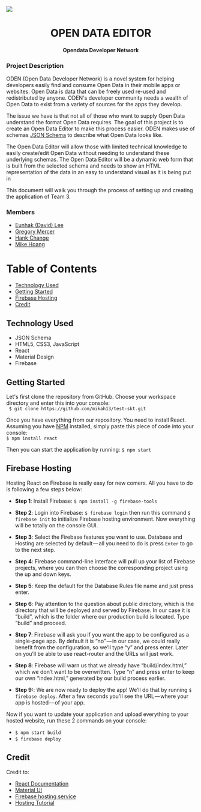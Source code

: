 <p align="center" ><a href="https://skytech-8ce24.firebaseapp.com/" target="_blank"><img style="display: block; margin: auto;" src="https://avatars1.githubusercontent.com/u/37063945?s=200&v=4" /></a></p>
<h1 align="center">OPEN DATA EDITOR</h1>
<h4 align="center">Opendata Developer Network</h4>

### Project Description
ODEN (Open Data Developer Network) is a novel system for helping developers easily find and consume Open Data in their mobile apps or websites. Open Data is data that can be freely used  re-used and redistributed by anyone.  ODEN's developer community needs a wealth of Open Data to exist from a variety of sources for the apps they develop.

The issue we have is that not all of those who want to supply Open Data understand the format Open Data requires. The goal of this project is to create an Open Data Editor to make this process easier. ODEN makes use of schemas <a href="http://json-schema.org/">JSON Schema</a> to describe what Open Data looks like.

The Open Data Editor will allow those with limited technical knowledge to easily create/edit Open Data without needing to understand these underlying schemas.  The Open Data Editor will be a dynamic web form that is built from the selected schema and needs to show an HTML representation of the data in an easy to understand visual as it is being put in

This document will walk you through the process of setting up and creating the application of Team 3.

### Members
* <a href="https://github.com/apollo78124">Eunhak (David) Lee</a>
* <a href="https://github.com/Greg-Mercer">Gregory Mercer</a>
* <a href="https://github.com/hawawa">Hank Change</a>
* <a href="https://github.com/mikah13">Mike Hoang</a>

# Table of Contents
* [Technology Used](#technology-used)
* [Getting Started](#getting-started)
* [Firebase Hosting](#connect-mysql-and-php)
* [Credit](#credit)


## Technology Used
* JSON Schema
* HTML5, CSS3, JavaScript
* React
* Material Design
* Firebase


## Getting Started
Let's first clone the repository from GitHub. Choose your workspace directory and enter this into your console:
<br />
``` $ git clone https://github.com/mikah13/test-skt.git```

Once you have everything from our repository. You need to install React. Assuming you have <a href="https://www.npmjs.com/"> NPM</a> installed, simply paste this piece of code into your console:
<br />
```$ npm install react ```

Then you can start the application by running:
```$ npm start```

## Firebase Hosting
Hosting React on Firebase is really easy for new comers. All you have to do is following a few steps below:
* <b>Step 1</b>: Install Firebase: ```$ npm install -g firebase-tools```

* <b>Step 2</b>: Login into Firebase: ```$ firebase login``` then run this command ```$ firebase init``` to initialize Firebase hosting environment. Now everything will be totally on the console GUI.

* <b>Step 3</b>: Select the Firebase features you want to use. Database and Hosting are selected by default — all you need to do is press ```Enter``` to go to the next step.

* <b>Step 4</b>: Firebase command-line interface will pull up your list of Firebase projects, where you can then choose the corresponding project using the up and down keys.

* <b>Step 5</b>: Keep the default for the Database Rules file name and just press enter.

* <b>Step 6</b>: Pay attention to the question about public directory, which is the directory that will be deployed and served by Firebase. In our case it is “build”, which is the folder where our production build is located. Type “build” and proceed.

* <b>Step 7</b>: Firebase will ask you if you want the app to be configured as a single-page app. By default it is “no” — in our case, we could really benefit from the configuration, so we’ll type “y” and press enter. Later on you’ll be able to use react-router and the URLs will just work.

* <b>Step 8</b>: Firebase will warn us that we already have “build/index.html,” which we don’t want to be overwritten. Type “n” and press enter to keep our own “index.html,” generated by our build process earlier.

* <b>Step 9:</b>: We are now ready to deploy the app! We’ll do that by running ```$ firebase deploy```. After a few seconds you'll see the URL — where your app is hosted — of your app.

Now if you want to update your application and upload everything to your hosted website, run these 2 commands on your console:
* ```$ npm start build```
* ```$ firebase deploy```
<!-- ## Deploy on Azure
<a href="https://blogs.msdn.microsoft.com/appserviceteam/2016/08/18/announcing-mysql-in-app-preview-for-web-apps/#mysqlconnect"> HERE </a> -->

<!-- ## Fetch Recipe API

## Social Login APIs-->

## Credit
Credit to:
* <a href="https://reactjs.org/">React Documentation</a>
* <a href="https://material-ui.com">Material UI</a>
* <a href="https://firebase.google.com/">Firebase hosting service</a>
* <a href="https://medium.com/@bensigo/hosting-your-react-app-with-firebase-hosting-add1fa08c214">Hosting Tutorial</a>
